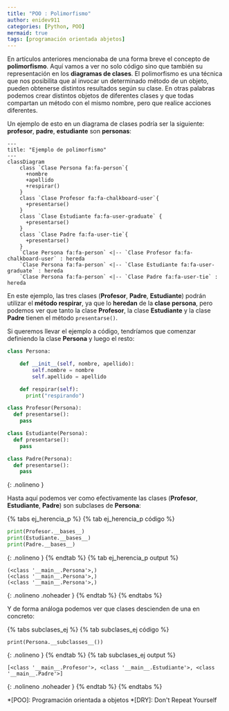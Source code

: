 ```yaml
---
title: "POO : Polimorfismo"
author: enidev911
categories: [Python, POO]
mermaid: true
tags: [programación orientada abjetos]
---
```


En artículos anteriores mencionaba de una forma breve el concepto de **polimorfismo**. Aquí vamos a ver no solo código sino que también su representación en los **diagramas de clases**. El polimorfismo es una técnica que nos posibilita que al invocar un determinado método de un objeto, pueden obtenerse distintos resultados según su clase. En otras palabras podemos crear distintos objetos de diferentes clases y que todas compartan un método con el mismo nombre, pero que realice acciones diferentes.

Un ejemplo de esto en un diagrama de clases podría ser la siguiente: **profesor**, **padre**, **estudiante** son **personas**:

```mermaid
---
title: "Ejemplo de polimorfismo"
---
classDiagram
    class `Clase Persona fa:fa-person`{
      +nombre
      +apellido
      +respirar()
    }
    class `Clase Profesor fa:fa-chalkboard-user`{
      +presentarse()
    }
    class `Clase Estudiante fa:fa-user-graduate` {
      +presentarse()
    }
    class `Clase Padre fa:fa-user-tie`{
      +presentarse()
    }
    `Clase Persona fa:fa-person` <|-- `Clase Profesor fa:fa-chalkboard-user` : hereda
    `Clase Persona fa:fa-person` <|-- `Clase Estudiante fa:fa-user-graduate` : hereda
    `Clase Persona fa:fa-person` <|-- `Clase Padre fa:fa-user-tie` : hereda
```

En este ejemplo, las tres clases (**Profesor**, **Padre**, **Estudiante**) podrán utilizar el **método respirar**, ya que lo **heredan** de la **clase persona**, pero podemos ver que tanto la clase **Profesor**, la clase **Estudiante** y la clase **Padre** tienen el método `presentarse()`.


Si queremos llevar el ejemplo a código, tendríamos que comenzar definiendo la clase **Persona** y luego el resto:

```py
class Persona:

    def __init__(self, nombre, apellido):
        self.nombre = nombre
        self.apellido = apellido

    def respirar(self):
      print("respirando")

class Profesor(Persona):
  def presentarse():
    pass

class Estudiante(Persona):
  def presentarse():
    pass

class Padre(Persona):
  def presentarse():
    pass
```
{: .nolineno }

Hasta aquí podemos ver como efectivamente las clases (**Profesor**, **Estudiante**, **Padre**) son subclases de **Persona**:

{% tabs ej_herencia_p %}
{% tab ej_herencia_p código %}
```python
print(Profesor.__bases__)
print(Estudiante.__bases__)
print(Padre.__bases__)
```
{: .nolineno }
{% endtab %}
{% tab ej_herencia_p output %}
```
(<class '__main__.Persona'>,)
(<class '__main__.Persona'>,)
(<class '__main__.Persona'>,)
```
{: .nolineno .noheader }
{% endtab %}
{% endtabs %}

Y de forma análoga podemos ver que clases descienden de una en concreto:

{% tabs subclases_ej %}
{% tab subclases_ej código %}
```
print(Persona.__subclasses__())
```
{: .nolineno }
{% endtab %}
{% tab subclases_ej output %}
```
[<class '__main__.Profesor'>, <class '__main__.Estudiante'>, <class '__main__.Padre'>]
```
{: .nolineno .noheader }
{% endtab %}
{% endtabs %}


*[POO]: Programación orientada a objetos
*[DRY]: Don't Repeat Yourself
